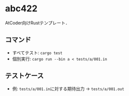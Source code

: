# abc422

AtCoder向けRustテンプレート．

## コマンド
- すべてテスト: `cargo test`
- 個別実行: `cargo run --bin a < tests/a/001.in`

## テストケース
- 例: `tests/a/001.in`に対する期待出力 → `tests/a/001.out`
